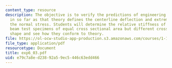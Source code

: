 ```yaml
---
content_type: resource
description: The objective is to verify the predictions of engineering beam theory
  in so far as that theory defines the centerline deflection and extreme values of
  the normal stress. Students will determine the relative stiffness of two aluminum
  beam test specimens of equal cross sectional area but different cross-sectional
  shape and see how they conform to theory.
file: https://ol-ocw-studio-app-production.s3.amazonaws.com/courses/1-105-solid-mechanics-laboratory-fall-2003/e79c7a8ed23892a59ec5446c63edd466_exp6_03.pdf
file_type: application/pdf
resourcetype: Document
title: exp6_03.pdf
uid: e79c7a8e-d238-92a5-9ec5-446c63edd466
---
```

